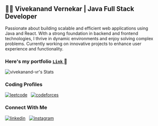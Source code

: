 ## 👨‍💻 Vivekanand Vernekar | Java Full Stack Developer

Passionate about building scalable and efficient web applications using Java and React. With a strong foundation in backend and frontend technologies, I thrive in dynamic environments and enjoy solving complex problems. Currently working on innovative projects to enhance user experience and functionality.
### Here's my portfolio  <a href="https://vivekanand-vr.netlify.app/"> `Link` </a> 🚀

![vivekanand-vr's Stats](https://github-readme-stats.vercel.app/api?username=vivekanand-vr&theme=midnight-purple&show_icons=true&hide_border=false&count_private=true)

### Coding Profiles
[![leetcode](https://img.shields.io/badge/leetcode-FFA116?style=for-the-badge&logo=leetcode&logoColor=white&labelColor=black)](https://leetcode.com/vicky_007)  &nbsp;
[![codeforces](https://img.shields.io/badge/codeforces-FF0000?style=for-the-badge&logo=codeforces&logoColor=white)](https://codeforces.com/profile/vicky_9)

### Connect With Me
[![linkedin](https://img.shields.io/badge/linkedin-0A66C2?style=for-the-badge&logo=linkedin&logoColor=white)](https://www.linkedin.com/in/vivekanand-vernekar) &nbsp;
[![instagram](https://img.shields.io/badge/instagram-E4405F?style=for-the-badge&logo=instagram&logoColor=white)](https://www.instagram.com/vvek_9)


